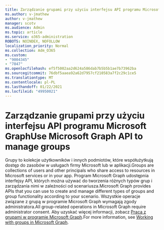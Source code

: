 ```yaml
---
title: Zarządzanie grupami przy użyciu interfejsu API programu Microsoft Graph
ms.author: v-jmathew
author: v-jmathew
manager: scotv
ms.audience: Admin
ms.topic: article
ms.service: o365-administration
ROBOTS: NOINDEX, NOFOLLOW
localization_priority: Normal
ms.collection: Adm_O365
ms.custom:
- "9004345"
- "7847"
ms.openlocfilehash: ef5f5002aa2d624a586dab7b5b5b1ae7b73962ba
ms.sourcegitcommit: 76dbf5aaea92a62d7957cf210583a7f2c29c1ce5
ms.translationtype: MT
ms.contentlocale: pl-PL
ms.lasthandoff: 01/22/2021
ms.locfileid: "49950021"
---
```

# <a name="use-microsoft-graph-api-to-manage-groups"></a><span data-ttu-id="482b9-102">Zarządzanie grupami przy użyciu interfejsu API programu Microsoft Graph</span><span class="sxs-lookup"><span data-stu-id="482b9-102">Use Microsoft Graph API to manage groups</span></span>

<span data-ttu-id="482b9-103">Grupy to kolekcje użytkowników i innych podmiotów, które współużytkują dostęp do zasobów w usługach firmy Microsoft lub w aplikacji.</span><span class="sxs-lookup"><span data-stu-id="482b9-103">Groups are collections of users and other principals who share access to resources in Microsoft services or in your app.</span></span> <span data-ttu-id="482b9-104">Program Microsoft Graph udostępnia interfejsy API, których można używać do tworzenia różnych typów grup i zarządzania nimi w zależności od scenariusza.</span><span class="sxs-lookup"><span data-stu-id="482b9-104">Microsoft Graph provides APIs that you can use to create and manage different types of groups and group functionality according to your scenario.</span></span> <span data-ttu-id="482b9-105">Wszystkie operacje związane z grupą w programie Microsoft Graph wymagają zgody administratora.</span><span class="sxs-lookup"><span data-stu-id="482b9-105">All group-related operations in Microsoft Graph require administrator consent.</span></span> <span data-ttu-id="482b9-106">Aby uzyskać więcej informacji, zobacz [Praca z grupami w programie Microsoft Graph](https://docs.microsoft.com/graph/api/resources/groups-overview).</span><span class="sxs-lookup"><span data-stu-id="482b9-106">For more information, see [Working with groups in Microsoft Graph](https://docs.microsoft.com/graph/api/resources/groups-overview).</span></span>

